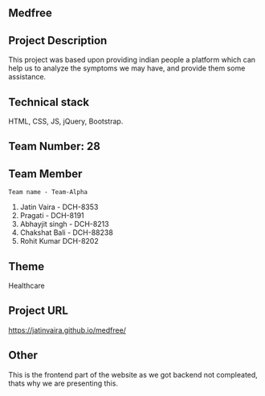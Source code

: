 ## Medfree

## Project Description

This project was based upon providing indian people a platform which can help us to analyze the symptoms we may have, and provide them some assistance.

## Technical stack
HTML, CSS, JS, jQuery, Bootstrap.

## Team Number: 28

## Team Member
    Team name - Team-Alpha
1. Jatin Vaira - DCH-8353
2. Pragati - DCH-8191
3. Abhayjit singh - DCH-8213
4. Chakshat Bali - DCH-88238
5. Rohit Kumar DCH-8202

## Theme

Healthcare


## Project URL

https://jatinvaira.github.io/medfree/


## Other

This is the frontend part of the website as we got backend not compleated, thats why we are presenting this.

